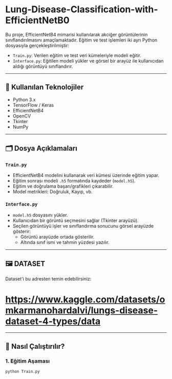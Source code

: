 # Lung-Disease-Classification-with-EfficientNetB0

Bu proje, EfficientNetB4 mimarisi kullanılarak akciğer görüntülerinin sınıflandırılmasını amaçlamaktadır. Eğitim ve test işlemleri iki ayrı Python dosyasıyla gerçekleştirilmiştir:

- `Train.py`: Verilen eğitim ve test veri kümeleriyle modeli eğitir.
- `Interface.py`: Eğitilen modeli yükler ve görsel bir arayüz ile kullanıcıdan aldığı görüntüyü sınıflandırır.

---

## 🧠 Kullanılan Teknolojiler

- Python 3.x  
- TensorFlow / Keras  
- EfficientNetB4  
- OpenCV  
- Tkinter  
- NumPy  

---

## 🗂️ Dosya Açıklamaları

### `Train.py`
- EfficientNetB4 modelini kullanarak veri kümesi üzerinde eğitim yapar.
- Eğitim sonrası modeli `.h5` formatında kaydeder (`model.h5`).
- Eğitim ve doğrulama başarı/grafikleri çıkarabilir.
- Model metrikleri: Doğruluk, Kayıp, vb.

### `Interface.py`
- `model.h5` dosyasını yükler.
- Kullanıcıdan bir görüntü seçmesini sağlar (Tkinter arayüzü).
- Seçilen görüntüyü işler ve sınıflandırma sonucunu görsel arayüzde gösterir:
  - Görüntü arayüzde ortada gösterilir.
  - Altında sınıf ismi ve tahmin yüzdesi yazılır.

---

## 🖼️ DATASET

Dataset'i bu adresten temin edebilirsiniz:
# https://www.kaggle.com/datasets/omkarmanohardalvi/lungs-disease-dataset-4-types/data

---

## 🚀 Nasıl Çalıştırılır?

### 1. Eğitim Aşaması
```bash
python Train.py
